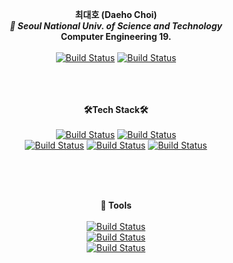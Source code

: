 <div align = "center" style = "hr size = "0px"">

  
**최대호 (Daeho Choi)**<br/>
***🏫  Seoul National Univ. of Science and Technology***<br/>
****Computer Engineering 19.****<br/><br/>
[![Build Status](https://img.shields.io/badge/Email-03C75A?style=flat-square&logo=Gmail&logoColor=white&link=cdh5298@naver.com)](https://travis-ci.org/joemccann/dillinger) [![Build Status](https://img.shields.io/badge/Gmail-EA4335?style=flat-square&logo=Gmail&logoColor=white&link=miraeho00@gmail.com)](https://travis-ci.org/joemccann/dillinger)  
<br/>
<br/>
<br/>



**🛠️Tech Stack🛠**<br/><br/>
[![Build Status](https://img.shields.io/badge/C++-00599C?style=flat-square&logo=C%2B%2B&logoColor=white)](https://travis-ci.org/joemccann/dillinger) [![Build Status](https://img.shields.io/badge/Java-007396?style=flat-square&logo=Java&logoColor=white)](https://travis-ci.org/joemccann/dillinger)
<br/>
[![Build Status](https://img.shields.io/badge/HTML5-E34F26?style=flat-square&logo=html5&logoColor=white)](https://travis-ci.org/joemccann/dillinger) [![Build Status](https://img.shields.io/badge/CSS3-1572B6?style=flat-square&logo=CSS3&logoColor=white)](https://travis-ci.org/joemccann/dillinger) [![Build Status](https://img.shields.io/badge/JavaScript-F7DF1E?style=flat-square&logo=JavaScript&logoColor=white)](https://travis-ci.org/joemccann/dillinger)

<br/>
<br/>
<br/>

**🔧 Tools**<br/><br/>
[![Build Status](https://img.shields.io/badge/Visual_Studio-5C2D91?style=flat-square&logo=visualstudio&logoColor=white)](https://travis-ci.org/joemccann/dillinger) 
<br/>
[![Build Status](https://img.shields.io/badge/Visual_Studio_Code-007ACC?style=flat-square&logo=visualstudiocode&logoColor=white)](https://travis-ci.org/joemccann/dillinger)
<br/>
[![Build Status](https://img.shields.io/badge/Github-181717?style=flat-square&logo=github&logoColor=white)](https://travis-ci.org/joemccann/dillinger) 

</div>
